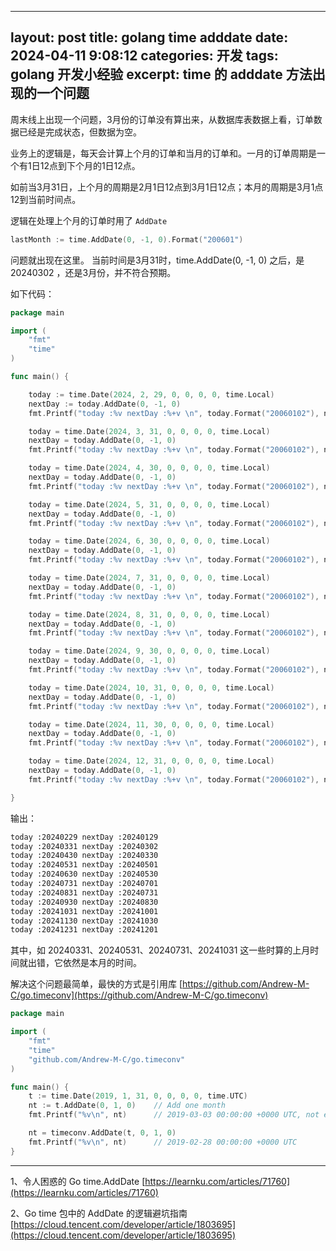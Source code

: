 
 ---
layout: post
title: golang time adddate 
date: 2024-04-11 9:08:12
categories: 开发 
tags:  golang 开发小经验
excerpt: time 的 adddate 方法出现的一个问题
---

周末线上出现一个问题，3月份的订单没有算出来，从数据库表数据上看，订单数据已经是完成状态，但数据为空。

业务上的逻辑是，每天会计算上个月的订单和当月的订单和。一月的订单周期是一个有1日12点到下个月的1日12点。

如前当3月31日，上个月的周期是2月1日12点到3月1日12点；本月的周期是3月1点12到当前时间点。 

逻辑在处理上个月的订单时用了 `AddDate`

```go
lastMonth := time.AddDate(0, -1, 0).Format("200601")
```

问题就出现在这里。 当前时间是3月31时，time.AddDate(0, -1, 0) 之后，是 20240302 ，还是3月份，并不符合预期。

如下代码：

```go
package main

import (
	"fmt"
	"time"
)

func main() {

	today := time.Date(2024, 2, 29, 0, 0, 0, 0, time.Local)
	nextDay := today.AddDate(0, -1, 0)
	fmt.Printf("today :%v nextDay :%+v \n", today.Format("20060102"), nextDay.Format("20060102"))

	today = time.Date(2024, 3, 31, 0, 0, 0, 0, time.Local)
	nextDay = today.AddDate(0, -1, 0)
	fmt.Printf("today :%v nextDay :%+v \n", today.Format("20060102"), nextDay.Format("20060102"))

	today = time.Date(2024, 4, 30, 0, 0, 0, 0, time.Local)
	nextDay = today.AddDate(0, -1, 0)
	fmt.Printf("today :%v nextDay :%+v \n", today.Format("20060102"), nextDay.Format("20060102"))

	today = time.Date(2024, 5, 31, 0, 0, 0, 0, time.Local)
	nextDay = today.AddDate(0, -1, 0)
	fmt.Printf("today :%v nextDay :%+v \n", today.Format("20060102"), nextDay.Format("20060102"))

	today = time.Date(2024, 6, 30, 0, 0, 0, 0, time.Local)
	nextDay = today.AddDate(0, -1, 0)
	fmt.Printf("today :%v nextDay :%+v \n", today.Format("20060102"), nextDay.Format("20060102"))

	today = time.Date(2024, 7, 31, 0, 0, 0, 0, time.Local)
	nextDay = today.AddDate(0, -1, 0)
	fmt.Printf("today :%v nextDay :%+v \n", today.Format("20060102"), nextDay.Format("20060102"))

	today = time.Date(2024, 8, 31, 0, 0, 0, 0, time.Local)
	nextDay = today.AddDate(0, -1, 0)
	fmt.Printf("today :%v nextDay :%+v \n", today.Format("20060102"), nextDay.Format("20060102"))

	today = time.Date(2024, 9, 30, 0, 0, 0, 0, time.Local)
	nextDay = today.AddDate(0, -1, 0)
	fmt.Printf("today :%v nextDay :%+v \n", today.Format("20060102"), nextDay.Format("20060102"))

	today = time.Date(2024, 10, 31, 0, 0, 0, 0, time.Local)
	nextDay = today.AddDate(0, -1, 0)
	fmt.Printf("today :%v nextDay :%+v \n", today.Format("20060102"), nextDay.Format("20060102"))

	today = time.Date(2024, 11, 30, 0, 0, 0, 0, time.Local)
	nextDay = today.AddDate(0, -1, 0)
	fmt.Printf("today :%v nextDay :%+v \n", today.Format("20060102"), nextDay.Format("20060102"))

	today = time.Date(2024, 12, 31, 0, 0, 0, 0, time.Local)
	nextDay = today.AddDate(0, -1, 0)
	fmt.Printf("today :%v nextDay :%+v \n", today.Format("20060102"), nextDay.Format("20060102"))

}

```

输出：

```bash 
today :20240229 nextDay :20240129
today :20240331 nextDay :20240302
today :20240430 nextDay :20240330
today :20240531 nextDay :20240501
today :20240630 nextDay :20240530
today :20240731 nextDay :20240701
today :20240831 nextDay :20240731
today :20240930 nextDay :20240830
today :20241031 nextDay :20241001
today :20241130 nextDay :20241030
today :20241231 nextDay :20241201
```
其中，如  20240331、20240531、20240731、20241031 这一些时算的上月时间就出错，它依然是本月的时间。

解决这个问题最简单，最快的方式是引用库 [https://github.com/Andrew-M-C/go.timeconv](https://github.com/Andrew-M-C/go.timeconv)

```go
package main

import (
	"fmt"
	"time"
	"github.com/Andrew-M-C/go.timeconv"
)

func main() {
	t := time.Date(2019, 1, 31, 0, 0, 0, 0, time.UTC)
	nt := t.AddDate(0, 1, 0)	// Add one month
	fmt.Printf("%v\n", nt)		// 2019-03-03 00:00:00 +0000 UTC, not expected

	nt = timeconv.AddDate(t, 0, 1, 0)
	fmt.Printf("%v\n", nt)		// 2019-02-28 00:00:00 +0000 UTC
}
```


----
1、令人困惑的 Go time.AddDate [https://learnku.com/articles/71760](https://learnku.com/articles/71760)

2、Go time 包中的 AddDate 的逻辑避坑指南 [https://cloud.tencent.com/developer/article/1803695](https://cloud.tencent.com/developer/article/1803695)